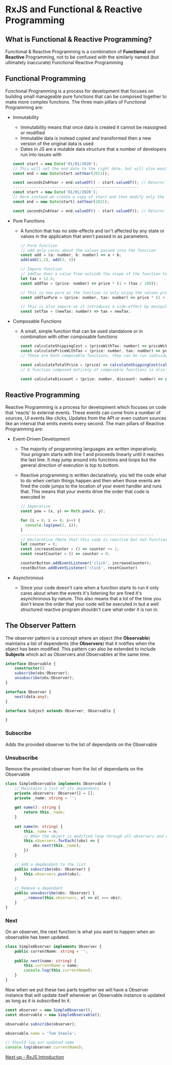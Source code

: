 # RxJS and Functional & Reactive Programming

## What is Functional & Reactive Programming?

Functional & Reactive Programming is a combination of **Functional** and **Reactive** Programming, not to be confused with the similarly named (but ultimately inaccurate) Functional Reactive Programming

## Functional Programming

Functional Programming is a process for development that focuses on building small manageable pure functions that can be composed together to make more complex functions. The three main pillars of Functional Programming are: 

* Immutability
    * Immutability means that once data is created it cannot be reassigned or modified
    * Immutable data is instead copied and transformed then a new version of the original data is used
    * Dates in JS are a mutable data structure that a number of developers run into issues with
    ```javascript
    const start = new Date('01/01/2020');
    // This will set the end date to the right date, but will also manipulate the start date as well
    const end = new Date(start.setYear(2021)); 
    
    const secondsInAYear = end.valueOf() - start.valueOf(); // Returns 0 because start === end
    -------------------------------------------------------
    const start = new Date('01/01/2020');
    // Here instead we create a copy of start and then modify only the end date
    const end = new Date(start).setYear(2021); 
    
    const secondsInAYear = end.valueOf() - start.valueOf(); // Returns the intended value
    ```

* Pure Functions

    * A function that has no side-effects and isn't affected by any state or values in the application that aren't passed in as parameters.

        ```javascript
        // Pure function
        // add only cares about the values passed into the function
        const add = (a: number, b: number) => a + b;
        add(add(1,2), add(3, 4))
        
        // Impure function
        // addTax Uses a value from outside the scope of the function to calculate the result
        let tax = 12.5;
        const addTax = (price: number) => price * (1 + (tax / 100));
        
        // This is now pure as the function is only using the values provided to calculate the output
        const addTaxPure = (price: number, tax: number) => price * (1 + (tax / 100));
        
        // This is also impure as it introduces a side-effect by manipulating the state of the application
        const setTax = (newTax: number) => tax = newTax;
        ```

* Composable Functions

    * A small, simple function that can be used standalone or in combination with other composable functions

        ```javascript
        const calculateShippingCost = (priceWithTax: number) => priceWithTax > 100 ? 0 : priceWithTax * 0.1;
        const calculatePriceWithTax = (price: number, tax: number) => price * (1 + (tax / 100));
        // These are both composable functions, they can be run individually and as part of a chain
        
        const calculateTotalPrice = (price) => calculateShippingCost(calculatePriceWithTax(price, 12.5));
        // A function composed entirely of composable functions is also composable itself
        
        const calculateDiscount = (price: number, discount: number) => calculateTotalPrice(price) * (1 - discount);
        ```

## Reactive Programming

Reactive Programming is a process for development which focuses on code that 'reacts' to external events. These events can come from a number of sources, UI events like clicks, Updates from the API or even custom sources like an interval that emits events every second. The main pillars of Reactive Programming are:

* Event-Driven Development

    * The majority of programming languages are written imperatively. Your program starts with line 1 and proceeds linearly until it reaches the last line. It may jump around into functions and loops but the general direction of execution is top to bottom.

    * Reactive programming is written declaratively, you tell the code what to do when certain things happen and then when those events are fired the code jumps to the location of your event handler and runs that. This means that your events drive the order that code is executed in

        ```javascript
        // Imperative
        const pow = (x, y) => Math.pow(x, y);
        
        for (i = 0; i <= 8; i++) {
          console.log(pow(2, i));
        }
        ----------------------------------------------------------
        // Declarative (Note that this code is reactive but not functional as we're producing side-effects)
        let counter = 0;
        const increaseCounter = () => counter += 1;
        const resetCounter = () => counter = 0;
        
        counterButton.addEventListener('click', increaseCounter);
        resetButton.addEventListener('click', resetCounter)
        ```

* Asynchronous
    * Since your code doesn't care when a function starts to run it only cares about when the events it's listening for are fired it's asynchronous by nature. This also means that a lot of the time you don't know the order that your code will be executed in but a well structured reactive program shouldn't care what order it is run in.

## The Observer Pattern

The observer pattern is a concept where an object (the **Observable**) maintains a list of dependents (the **Observers**) that it notifies when the object has been modified. This pattern can also be extended to include **Subjects** which act as Observers and Observables at the same time.

```typescript
interface Observable {
    constructor()
    subscribe(obs:Observer);
    unsubscribe(obs:Observer);
}

interface Observer {
    next(data:any);
}

interface Subject extends Observer, Observable {

}
```

### Subscribe

Adds the provided observer to the list of dependants on the Observable

### Unsubscribe

Remove the provided observer from the list of dependants on the Observable

```typescript
class SimpleObservable implements Observable {
    // Maintains a list of its dependants
	private observers: Observer[] = [];
    private _name: string = '';
  
    get name(): string {
        return this._name;
    }
  
    set name(n: string) {
        this._name = n;
        // When the object is modified loop through all observers and call their 'next' function
        this.observers.forEach((obs) => {
            obs.next(this._name);
        })
    }

    // Add a depdendant to the list
	public subscribe(obs: Observer) {
      	this.observers.push(obs);
    }
    
    // Remove a dependant
  	public unsubscribe(obs: Observer) {
        _.remove(this.observers, el => el === obs);
    }
}
```

### Next

On an observer, the next function is what you want to happen when an observable has been updated.

```typescript
class SimpleObserver implements Observer {
    public currentName: string = '';
    
    public next(name: string) {
        this.currentName = name;
        console.log(this.currentName);
    }
}
```

Now when we put these two parts together we will have a Observer instance that will update itself whenever an Observable instance is updated as long as it is subscribed to it.

 ```typescript
const observer = new SimpleObserver();
const observable = new SimpleObservable();

observable.subscribe(observer);

observable.name = 'Tom Steele';

// Should log our updated name
console.log(observer.currentName);
 ```

[Next up - RxJS Introduction](rxjs-CH2-rxjs-introduction.md)